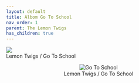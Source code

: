 ```yaml
---
layout: default
title: Albom Go To School
nav_order: 1   
parent: The Lemon Twigs
has_children: true 
---  
```


![](https://github.com/januarythirtyfirst/TranslateSongs/blob/eooeo-patch-1/img/coverGoToSchool.jpg)  
Lemon Twigs / Go To School  
<p align="center">
<img alt="Go To School" src="https://github.com/januarythirtyfirst/TranslateSongs/blob/eooeo-patch-1/img/coverGoToSchool.jpg"> 
<br>
Lemon Twigs / Go To School   
</p> 

